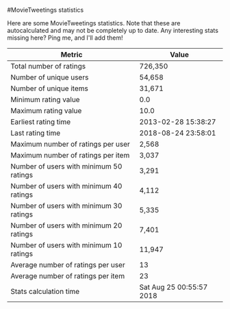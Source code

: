 #MovieTweetings statistics

Here are some MovieTweetings statistics. Note that these are autocalculated and may not be completely up to date. Any interesting stats missing here? Ping me, and I'll add them!

Metric | Value
--- | ---
Total number of ratings                 | 726,350
Number of unique users                  | 54,658
Number of unique items                  | 31,671
Minimum rating value                    | 0.0
Maximum rating value                    | 10.0
Earliest rating time                    | 2013-02-28 15:38:27
Last rating time                        | 2018-08-24 23:58:01
Maximum number of ratings per user      | 2,568
Maximum number of ratings per item      | 3,037
Number of users with minimum 50 ratings | 3,291
Number of users with minimum 40 ratings | 4,112
Number of users with minimum 30 ratings | 5,335
Number of users with minimum 20 ratings | 7,401
Number of users with minimum 10 ratings | 11,947
Average number of ratings per user      | 13
Average number of ratings per item      | 23
Stats calculation time                  | Sat Aug 25 00:55:57 2018

